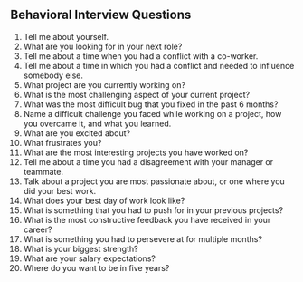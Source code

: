 ## Behavioral Interview Questions

1.	Tell me about yourself.
2.	What are you looking for in your next role?
3.	Tell me about a time when you had a conflict with a co-worker.
4.	Tell me about a time in which you had a conflict and needed to influence somebody else.
5.	What project are you currently working on?
6.	What is the most challenging aspect of your current project?
7.	What was the most difficult bug that you fixed in the past 6 months?
8.	Name a difficult challenge you faced while working on a project, how you overcame it, and what you learned.
9.	What are you excited about?
10.	What frustrates you?
11.	What are the most interesting projects you have worked on?
12.	Tell me about a time you had a disagreement with your manager or teammate.
13.	Talk about a project you are most passionate about, or one where you did your best work.
14.	What does your best day of work look like?
15.	What is something that you had to push for in your previous projects?
16.	What is the most constructive feedback you have received in your career?
17.	What is something you had to persevere at for multiple months?
18.	What is your biggest strength?
19.	What are your salary expectations?
20.	Where do you want to be in five years?
